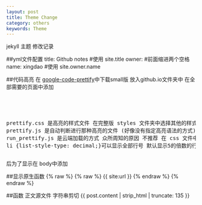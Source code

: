 ```yaml
---
layout: post
title: Theme Change
category: others
keywords: Theme
---
```

jekyll 主题 修改记录

##yml文件配置
    title: Github notes #使用 site.title
    owner:              #前面缩进两个空格
      name: xingdao     #使用 site.owner.name

##代码高亮
在 [google-code-prettify](https://code.google.com/p/google-code-prettify/downloads/list)中下载small版 放入github.io文件夹中
在全部需要的页面中添加

<pre class="prettyprint linenums">
<link rel="stylesheet" href="{% raw %} {{ site:url }}{% endraw %}/prettify/prettify.css" type="text/css"/>
<script src="{% raw %} {{ site:url }}{% endraw %}/prettify/prettify.js"></script>
prettify.css 是高亮的样式文件 在完整版 styles 文件夹中选择其他的样式
prettify.js 是自动判断进行那种高亮的文件 (好像没有指定高亮语法的方式)
run_prettify.js 是云端加载的方式 众所周知的原因 不推荐
在 css 文件中添加 li {list-style-type: decimal;}可以显示全部行号
默认显示5的倍数的行号
</pre>
后为了显示在 body中添加
<body onload="prettyPrint()">

##显示原生函数
{% raw %} {% raw %} {{ site:url }} {% endraw %} {% endraw %}

##函数
    正文源文件 字符串剪切 {{ post.content | strip_html | truncate: 135 }}
    
